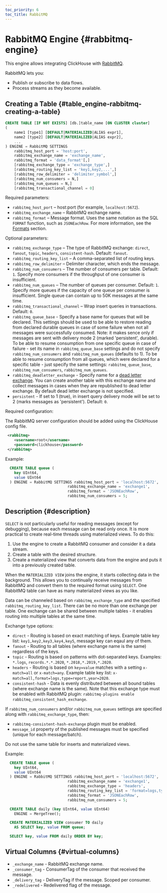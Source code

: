 ```yaml
---
toc_priority: 6
toc_title: RabbitMQ
---
```


# RabbitMQ Engine {#rabbitmq-engine}

This engine allows integrating ClickHouse with [RabbitMQ](https://www.rabbitmq.com).

RabbitMQ lets you:

-   Publish or subscribe to data flows.
-   Process streams as they become available.

## Creating a Table {#table_engine-rabbitmq-creating-a-table}

``` sql
CREATE TABLE [IF NOT EXISTS] [db.]table_name [ON CLUSTER cluster]
(
    name1 [type1] [DEFAULT|MATERIALIZED|ALIAS expr1],
    name2 [type2] [DEFAULT|MATERIALIZED|ALIAS expr2],
    ...
) ENGINE = RabbitMQ SETTINGS
    rabbitmq_host_port = 'host:port',
    rabbitmq_exchange_name = 'exchange_name',
    rabbitmq_format = 'data_format'[,]
    [rabbitmq_exchange_type = 'exchange_type',]
    [rabbitmq_routing_key_list = 'key1,key2,...',]
    [rabbitmq_row_delimiter = 'delimiter_symbol',]
    [rabbitmq_num_consumers = N,]
    [rabbitmq_num_queues = N,]
    [rabbitmq_transactional_channel = 0]
```

Required parameters:

-   `rabbitmq_host_port` – host:port (for example, `localhost:5672`).
-   `rabbitmq_exchange_name` – RabbitMQ exchange name.
-   `rabbitmq_format` – Message format. Uses the same notation as the SQL `FORMAT` function, such as `JSONEachRow`. For more information, see the [Formats](../../../interfaces/formats.md) section.

Optional parameters:

-   `rabbitmq_exchange_type` – The type of RabbitMQ exchange: `direct`, `fanout`, `topic`, `headers`, `consistent-hash`. Default: `fanout`.
-   `rabbitmq_routing_key_list` – A comma-separated list of routing keys.
-   `rabbitmq_row_delimiter` – Delimiter character, which ends the message.
-   `rabbitmq_num_consumers` – The number of consumers per table. Default: `1`. Specify more consumers if the throughput of one consumer is insufficient.
-   `rabbitmq_num_queues` – The number of queues per consumer. Default: `1`. Specify more queues if the capacity of one queue per consumer is insufficient. Single queue can contain up to 50K messages at the same time.
-   `rabbitmq_transactional_channel` – Wrap insert queries in transactions. Default: `0`.
-   `rabbitmq_queue_base` - Specify a base name for queues that will be declared. This settings should be used to be able to restore reading from declared durable queues in case of some failure when not all messages were successfully consumed. Note: it makes sence only if messages are sent with delivery mode 2 (marked 'persistent', durable). To be able to resume consumption from one specific queue in case of failure - set its name in `rabbitmq_queue_base` settings and do not specify `rabbitmq_num_consumers` and `rabbitmq_num_queues` (defaults to 1). To be able to resume consumption from all queues, which were declared for a specific table - just specify the same settings: `rabbitmq_queue_base`, `rabbitmq_num_consumers`, `rabbitmq_num_queues`.
-   `rabbitmq_deadletter_exchange` - Specify name for a [dead letter exchange](https://www.rabbitmq.com/dlx.html). You can create another table with this exchange name and collect messages in cases when they are republished to dead letter exchange. By default dead letter exchange is not specified.
-   `persistent` - If set to 1 (true), in insert query delivery mode will be set to 2 (marks messages as 'persistent'). Default: `0`.

Required configuration:

The RabbitMQ server configuration should be added using the ClickHouse config file.

``` xml
 <rabbitmq>
    <username>root</username>
    <password>clickhouse</password>
 </rabbitmq>
```

Example:

``` sql
  CREATE TABLE queue (
    key UInt64,
    value UInt64
  ) ENGINE = RabbitMQ SETTINGS rabbitmq_host_port = 'localhost:5672',
                            rabbitmq_exchange_name = 'exchange1',
                            rabbitmq_format = 'JSONEachRow',
                            rabbitmq_num_consumers = 5;
```

## Description {#description}

`SELECT` is not particularly useful for reading messages (except for debugging), because each message can be read only once. It is more practical to create real-time threads using materialized views. To do this:

1.  Use the engine to create a RabbitMQ consumer and consider it a data stream.
2.  Create a table with the desired structure.
3.  Create a materialized view that converts data from the engine and puts it into a previously created table.

When the `MATERIALIZED VIEW` joins the engine, it starts collecting data in the background. This allows you to continually receive messages from RabbitMQ and convert them to the required format using `SELECT`.
One RabbitMQ table can have as many materialized views as you like.

Data can be channeled based on `rabbitmq_exchange_type` and the specified `rabbitmq_routing_key_list`.
There can be no more than one exchange per table. One exchange can be shared between multiple tables - it enables routing into multiple tables at the same time.

Exchange type options:

-   `direct` - Routing is based on exact matching of keys. Example table key list: `key1,key2,key3,key4,key5`, message key can eqaul any of them.
-   `fanout` - Routing to all tables (where exchange name is the same) regardless of the keys.
-   `topic` - Routing is based on patterns with dot-separated keys. Examples: `*.logs`, `records.*.*.2020`, `*.2018,*.2019,*.2020`.
-   `headers` - Routing is based on `key=value` matches with a setting `x-match=all` or `x-match=any`. Example table key list: `x-match=all,format=logs,type=report,year=2020`.
-   `consistent-hash` - Data is evenly distributed between all bound tables (where exchange name is the same). Note that this exchange type must be enabled with RabbitMQ plugin: `rabbitmq-plugins enable rabbitmq_consistent_hash_exchange`.

If `rabbitmq_num_consumers` and/or `rabbitmq_num_queues` settings are specified along with `rabbitmq_exchange_type`, then:

-   `rabbitmq-consistent-hash-exchange` plugin must be enabled.
-   `message_id` property of the published messages must be specified (unique for each message/batch).

Do not use the same table for inserts and materialized views.

Example:

``` sql
  CREATE TABLE queue (
    key UInt64,
    value UInt64
  ) ENGINE = RabbitMQ SETTINGS rabbitmq_host_port = 'localhost:5672',
                            rabbitmq_exchange_name = 'exchange1',
                            rabbitmq_exchange_type = 'headers',
                            rabbitmq_routing_key_list = 'format=logs,type=report,year=2020',
                            rabbitmq_format = 'JSONEachRow',
                            rabbitmq_num_consumers = 5;

  CREATE TABLE daily (key UInt64, value UInt64)
    ENGINE = MergeTree();

  CREATE MATERIALIZED VIEW consumer TO daily
    AS SELECT key, value FROM queue;

  SELECT key, value FROM daily ORDER BY key;
```

## Virtual Columns {#virtual-columns}

-   `_exchange_name` - RabbitMQ exchange name.
-   `_consumer_tag` - ConsumerTag of the consumer that received the message.
-   `_delivery_tag` - DeliveryTag if the message. Scoped per consumer.
-   `_redelivered` - Redelivered flag of the message.

